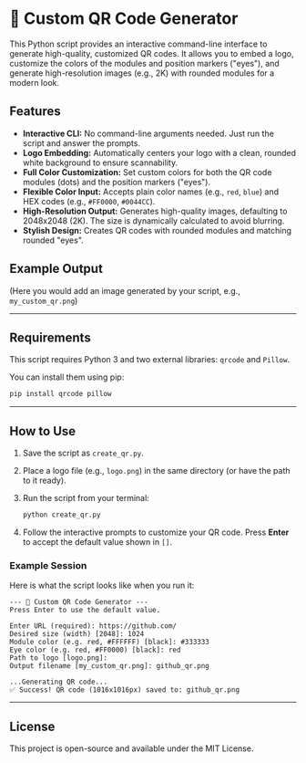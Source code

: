 # 🎨 Custom QR Code Generator

This Python script provides an interactive command-line interface to generate high-quality, customized QR codes. It allows you to embed a logo, customize the colors of the modules and position markers ("eyes"), and generate high-resolution images (e.g., 2K) with rounded modules for a modern look.

## Features

  * **Interactive CLI:** No command-line arguments needed. Just run the script and answer the prompts.
  * **Logo Embedding:** Automatically centers your logo with a clean, rounded white background to ensure scannability.
  * **Full Color Customization:** Set custom colors for both the QR code modules (dots) and the position markers ("eyes").
  * **Flexible Color Input:** Accepts plain color names (e.g., `red`, `blue`) and HEX codes (e.g., `#FF0000`, `#0044CC`).
  * **High-Resolution Output:** Generates high-quality images, defaulting to 2048x2048 (2K). The size is dynamically calculated to avoid blurring.
  * **Stylish Design:** Creates QR codes with rounded modules and matching rounded "eyes".

## Example Output

(Here you would add an image generated by your script, e.g., `my_custom_qr.png`)

-----

## Requirements

This script requires Python 3 and two external libraries: `qrcode` and `Pillow`.

You can install them using pip:

```bash
pip install qrcode pillow
```

-----

## How to Use

1.  Save the script as `create_qr.py`.

2.  Place a logo file (e.g., `logo.png`) in the same directory (or have the path to it ready).

3.  Run the script from your terminal:

    ```bash
    python create_qr.py
    ```

4.  Follow the interactive prompts to customize your QR code. Press **Enter** to accept the default value shown in `[]`.

### Example Session

Here is what the script looks like when you run it:

```
--- 🎨 Custom QR Code Generator ---
Press Enter to use the default value.

Enter URL (required): https://github.com/
Desired size (width) [2048]: 1024
Module color (e.g. red, #FFFFFF) [black]: #333333
Eye color (e.g. red, #FF0000) [black]: red
Path to logo [logo.png]:
Output filename [my_custom_qr.png]: github_qr.png

...Generating QR code...
✅ Success! QR code (1016x1016px) saved to: github_qr.png
```

-----

## License

This project is open-source and available under the MIT License.
